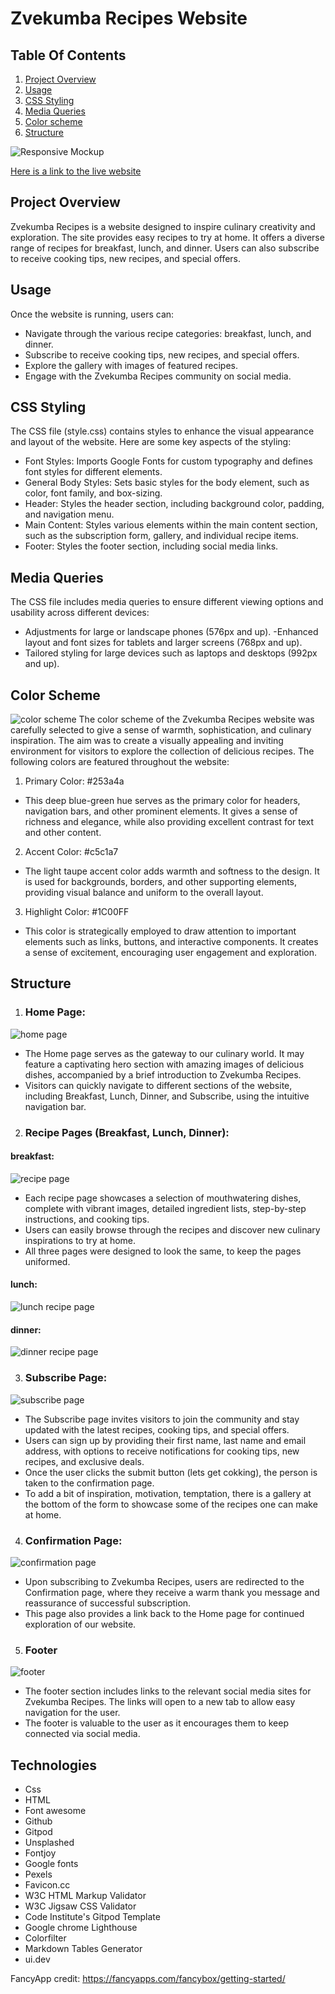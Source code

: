 # Zvekumba Recipes Website

## Table Of Contents
1. [Project Overview](#project-overview)
2. [Usage](#usage)
4. [CSS Styling](#css-styling)
5. [Media Queries](#media-queries)
6. [Color scheme](#color-scheme)
7. [Structure](#structure)

![Responsive Mockup][def2]

[Here is a link to the live website](https://hazelhawadi.github.io/Zvekumba-Recipes/)

## Project Overview
Zvekumba Recipes is a website designed to inspire culinary creativity and exploration. The site provides easy recipes to try at home. It offers a diverse range of recipes for breakfast, lunch, and dinner. Users can also subscribe to receive cooking tips, new recipes, and special offers.

## Usage
Once the website is running, users can:
- Navigate through the various recipe categories: breakfast, lunch, and dinner.
- Subscribe to receive cooking tips, new recipes, and special offers.
- Explore the gallery with images of featured recipes.
- Engage with the Zvekumba Recipes community on social media.

## CSS Styling
The CSS file (style.css) contains styles to enhance the visual appearance and layout of the website. Here are some key aspects of the styling:
- Font Styles: Imports Google Fonts for custom typography and defines font styles for different elements.
- General Body Styles: Sets basic styles for the body element, such as color, font family, and box-sizing.
- Header: Styles the header section, including background color, padding, and navigation menu.
- Main Content: Styles various elements within the main content section, such as the subscription form, gallery, and individual recipe items.
- Footer: Styles the footer section, including social media links.

## Media Queries
The CSS file includes media queries to ensure different viewing options and usability across different devices:
- Adjustments for large or landscape phones (576px and up).
-Enhanced layout and font sizes for tablets and larger screens (768px and up).
- Tailored styling for large devices such as laptops and desktops (992px and up).

## Color Scheme
![color scheme][def]
The color scheme of the Zvekumba Recipes website was carefully selected to give a sense of warmth, sophistication, and culinary inspiration. The aim was to create a visually appealing and inviting environment for visitors to explore the collection of delicious recipes. The following colors are featured throughout the website:
1. Primary Color: #253a4a
- This deep blue-green hue serves as the primary color for headers, navigation bars, and other prominent elements. It gives a sense of richness and elegance, while also providing excellent contrast for text and other content.
2. Accent Color: #c5c1a7
- The light taupe accent color adds warmth and softness to the design. It is used for backgrounds, borders, and other supporting elements, providing visual balance and uniform to the overall layout.
3. Highlight Color: #1C00FF
- This color is strategically employed to draw attention to important elements such as links, buttons, and interactive components. It creates a sense of excitement, encouraging user engagement and exploration.

## Structure
1. ### Home Page:
![home page][def3]
- The Home page serves as the gateway to our culinary world. It may feature a captivating hero section with amazing images of delicious dishes, accompanied by a brief introduction to Zvekumba Recipes.
- Visitors can quickly navigate to different sections of the website, including Breakfast, Lunch, Dinner, and Subscribe, using the intuitive navigation bar.

2. ### Recipe Pages (Breakfast, Lunch, Dinner):
#### breakfast:
![recipe page][def5]
- Each recipe page showcases a selection of mouthwatering dishes, complete with vibrant images, detailed ingredient lists, step-by-step instructions, and cooking tips.
- Users can easily browse through the recipes and discover new culinary inspirations to try at home.
- All three pages were designed to look the same, to keep the pages uniformed.
#### lunch:
![lunch recipe page][def6]

#### dinner:
![dinner recipe page](assets/images/readme/dinner.png)

3. ### Subscribe Page:
![subscribe page](assets/images/readme/signup.png)
- The Subscribe page invites visitors to join the community and stay updated with the latest recipes, cooking tips, and special offers.
- Users can sign up by providing their first name, last name and email address, with options to receive notifications for cooking tips, new recipes, and exclusive deals.
- Once the user clicks the submit button (lets get cokking), the person is taken to the confirmation page.
- To add a bit of inspiration, motivation, temptation, there is a gallery at the bottom of the form to showcase some of the recipes one can make at home.

4. ### Confirmation Page:
![confirmation page](assets/images/readme/confirmation.png)
- Upon subscribing to Zvekumba Recipes, users are redirected to the Confirmation page, where they receive a warm thank you message and reassurance of successful subscription.
- This page also provides a link back to the Home page for continued exploration of our website.

5. ### Footer
![footer](assets/images/readme/footer.png)
- The footer section includes links to the relevant social media sites for Zvekumba Recipes. The links will open to a new tab to allow easy navigation for the user.
- The footer is valuable to the user as it encourages them to keep connected via social media.

## Technologies
- Css
- HTML
- Font awesome
- Github 
- Gitpod
- Unsplashed
- Fontjoy
- Google fonts
- Pexels
- Favicon.cc
- W3C HTML Markup Validator
- W3C Jigsaw CSS Validator
- Code Institute's Gitpod Template
- Google chrome Lighthouse
- Colorfilter
- Markdown Tables Generator
- ui.dev









FancyApp credit: https://fancyapps.com/fancybox/getting-started/


[def2]: assets/images/readme/zvekumba%20recipes%20responsive%20image.png
[color scheme]: assets/images/readme/zvekumba%20header.png
[def]: assets/images/readme/zvekumba%20header.png
[def3]: assets/images/readme/home.png
[def4]: assets/images/readme/breakfast.png
[def5]: assets/images/readme/breakfast.png
[def6]: assets/images/readme/lunch.png

